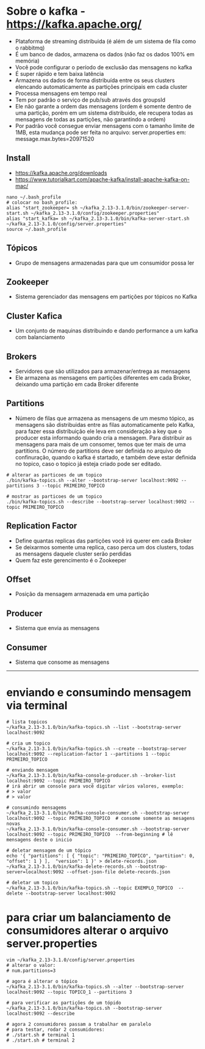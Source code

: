 # Sobre o kafka - https://kafka.apache.org/
- Plataforma de streaming distribuida (é além de um sistema de fila como o rabbitmq)
- É um banco de dados, armazena os dados (não faz os dados 100% em memória)
- Você pode configurar o período de exclusão das mensagens no kafka
- É super rápido e tem baixa latência
- Armazena os dados de forma distribuída entre os seus clusters elencando automaticamente as partições principais em cada cluster
- Processa mensagens em tempo real
- Tem por padrão o serviço de pub/sub através dos groupsId
- Ele não garante a ordem das mensagens (ordem é somente dentro de uma partição, porém em um sistema distribuido, ele recupera todas as mensagens de todas as partições, não garantindo a ordem)
- Por padrão você consegue enviar mensagens com o tamanho limite de 1MB, esta mudança pode ser feita no arquivo: server.properties em: message.max.bytes=20971520

## Install
- https://kafka.apache.org/downloads
- https://www.tutorialkart.com/apache-kafka/install-apache-kafka-on-mac/
```shell
nano ~/.bash_profile
# colocar no bash_profile:
alias "start_zookeeper= sh ~/kafka_2.13-3.1.0/bin/zookeeper-server-start.sh ~/kafka_2.13-3.1.0/config/zookeeper.properties" 
alias "start_kafka= sh ~/kafka_2.13-3.1.0/bin/kafka-server-start.sh ~/kafka_2.13-3.1.0/config/server.properties" 
source ~/.bash_profile
```

## Tópicos
- Grupo de mensagens armazenadas para que um consumidor possa ler

## Zookeeper
- Sistema gerenciador das mensagens em partições por tópicos no Kafka

## Cluster Kafica
- Um conjunto de maquinas distribuindo e dando performance a um kafka com balanciamento

## Brokers
- Servidores que são utilizados para armazenar/entrega as mensagens
- Ele armazena as mensagens em partições diferentes em cada Broker, deixando uma partição em cada Broker diferente

## Partitions
- Número de filas que armazena as mensagens de um mesmo tópico, as mensagens são distribuidas entre as filas automaticamente pelo Kafka, para fazer essa distribuição ele leva em consideração a key que o producer esta informando quando cria a mensagem. Para distribuir as mensagens para mais de um consomer, temos que ter mais de uma partitions. O número de partitions deve ser definida no arquivo de confinuração, quando o kafka é startado, e também deve estar definida no topico, caso o topico já esteja criado pode ser editado.
```shell
# alterar as particoes de um topico
./bin/kafka-topics.sh --alter --bootstrap-server localhost:9092 --partitions 3 --topic PRIMEIRO_TOPICO

# mostrar as particoes de um topico
./bin/kafka-topics.sh --describe --bootstrap-server localhost:9092 --topic PRIMEIRO_TOPICO
```

## Replication Factor
- Define quantas replicas das partições você irá querer em cada Broker
- Se deixarmos somente uma replica, caso perca um dos clusters, todas as mensagens daquele cluster serão perdidas
- Quem faz este gerencimento é o Zookeeper

## Offset
- Posição da mensagem armazenada em uma partição

## Producer
- Sistema que envia as mensagens

## Consumer
- Sistema que consome as mensagens

<hr>

# enviando e consumindo mensagem via terminal
```shell
# lista topicos
~/kafka_2.13-3.1.0/bin/kafka-topics.sh --list --bootstrap-server localhost:9092

# cria um topico
~/kafka_2.13-3.1.0/bin/kafka-topics.sh --create --bootstrap-server localhost:9092 --replication-factor 1 --partitions 1 --topic PRIMEIRO_TOPICO

# enviando mensagem
~/kafka_2.13-3.1.0/bin/kafka-console-producer.sh --broker-list localhost:9092 --topic PRIMEIRO_TOPICO 
# irá abrir um console para você digitar vários valores, exemplo:
# > valor
# > valor

# consumindo mensagems
~/kafka_2.13-3.1.0/bin/kafka-console-consumer.sh --bootstrap-server localhost:9092 --topic PRIMEIRO_TOPICO  # consome somente as mesagens novas
~/kafka_2.13-3.1.0/bin/kafka-console-consumer.sh --bootstrap-server localhost:9092 --topic PRIMEIRO_TOPICO  --from-beginning # lê mensagens deste o inicio

# deletar mensagem de um tópico
echo '{ "partitions": [ { "topic": "PRIMEIRO_TOPICO", "partition": 0, "offset": 1 } ],  "version": 1 }' > delete-records.json
~/kafka_2.13-3.1.0/bin/kafka-delete-records.sh --bootstrap-server=localhost:9092 --offset-json-file delete-records.json

# deletar um topico
~/kafka_2.13-3.1.0/bin/kafka-topics.sh --topic EXEMPLO_TOPICO  --delete --bootstrap-server localhost:9092

```

# para criar um balanciamento de consumidores alterar o arquivo server.properties
```shell
vim ~/kafka_2.13-3.1.0/config/server.properties 
# alterar o valor: 
# num.partitions=3

# agora é alterar o tópico
~/kafka_2.13-3.1.0/bin/kafka-topics.sh --alter --bootstrap-server localhost:9092 --topic TOPICO_1 --partitions 3

# para verificar as partições de um tópido
~/kafka_2.13-3.1.0/bin/kafka-topics.sh --bootstrap-server localhost:9092 --describe

# agora 2 consumidores passam a trabalhar em paralelo
# para testar, rodar 2 consumidores:
# ./start.sh # terminal 1
# ./start.sh # terminal 2
```


